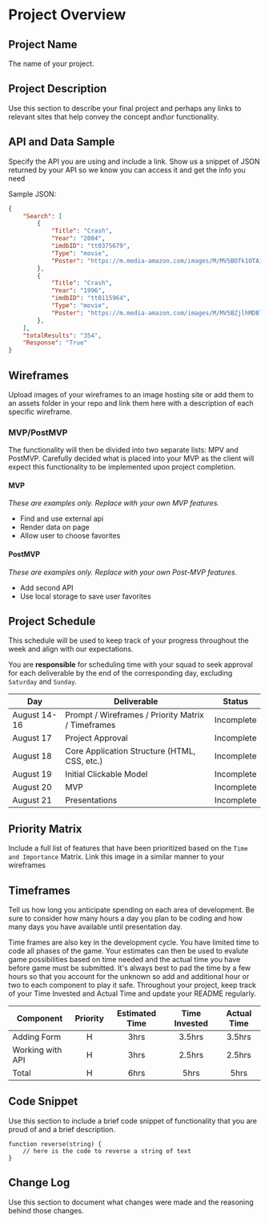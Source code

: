 # Project Overview

## Project Name

The name of your project.

## Project Description

Use this section to describe your final project and perhaps any links to relevant sites that help convey the concept and\or functionality.

## API and Data Sample

Specify the API you are using and include a link. Show us a snippet of JSON returned by your API so we know you can access it and get the info you need

Sample JSON:
```json
{
    "Search": [
        {
            "Title": "Crash",
            "Year": "2004",
            "imdbID": "tt0375679",
            "Type": "movie",
            "Poster": "https://m.media-amazon.com/images/M/MV5BOTk1OTA1MjIyNV5BMl5BanBnXkFtZTcwODQxMTkyMQ@@._V1_SX300.jpg"
        },
        {
            "Title": "Crash",
            "Year": "1996",
            "imdbID": "tt0115964",
            "Type": "movie",
            "Poster": "https://m.media-amazon.com/images/M/MV5BZjlhMDBlNDQtMjZkZi00NzJmLWI4MTgtZDdkMzZmZDcyZGNmXkEyXkFqcGdeQXVyMTQxNzMzNDI@._V1_SX300.jpg"
        },
    ],
    "totalResults": "354",
    "Response": "True"
}
```

## Wireframes

Upload images of your wireframes to an image hosting site or add them to an assets folder in your repo and link them here with a description of each specific wireframe.

### MVP/PostMVP

The functionality will then be divided into two separate lists: MPV and PostMVP.  Carefully decided what is placed into your MVP as the client will expect this functionality to be implemented upon project completion.  

#### MVP 
*These are examples only. Replace with your own MVP features.*

- Find and use external api 
- Render data on page 
- Allow user to choose favorites 

#### PostMVP  
*These are examples only. Replace with your own Post-MVP features.*

- Add second API
- Use local storage to save user favorites

## Project Schedule

This schedule will be used to keep track of your progress throughout the week and align with our expectations.  

You are **responsible** for scheduling time with your squad to seek approval for each deliverable by the end of the corresponding day, excluding `Saturday` and `Sunday`.

|  Day | Deliverable | Status
|---|---| ---|
|August 14-16| Prompt / Wireframes / Priority Matrix / Timeframes | Incomplete
|August 17| Project Approval | Incomplete
|August 18| Core Application Structure (HTML, CSS, etc.) | Incomplete
|August 19| Initial Clickable Model  | Incomplete
|August 20| MVP | Incomplete
|August 21| Presentations | Incomplete

## Priority Matrix

Include a full list of features that have been prioritized based on the `Time and Importance` Matrix.  Link this image in a similar manner to your wireframes

## Timeframes

Tell us how long you anticipate spending on each area of development. Be sure to consider how many hours a day you plan to be coding and how many days you have available until presentation day.

Time frames are also key in the development cycle.  You have limited time to code all phases of the game.  Your estimates can then be used to evalute game possibilities based on time needed and the actual time you have before game must be submitted. It's always best to pad the time by a few hours so that you account for the unknown so add and additional hour or two to each component to play it safe. Throughout your project, keep track of your Time Invested and Actual Time and update your README regularly.

| Component | Priority | Estimated Time | Time Invested | Actual Time |
| --- | :---: |  :---: | :---: | :---: |
| Adding Form | H | 3hrs| 3.5hrs | 3.5hrs |
| Working with API | H | 3hrs| 2.5hrs | 2.5hrs |
| Total | H | 6hrs| 5hrs | 5hrs |

## Code Snippet

Use this section to include a brief code snippet of functionality that you are proud of and a brief description.  

```
function reverse(string) {
	// here is the code to reverse a string of text
}
```

## Change Log
 Use this section to document what changes were made and the reasoning behind those changes.  
